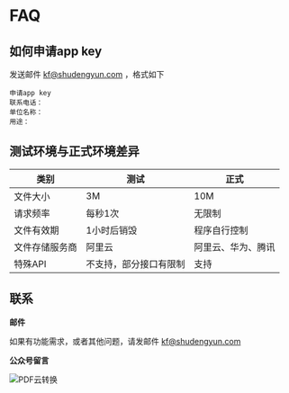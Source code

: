 # FAQ



## 如何申请app key 

发送邮件 kf@shudengyun.com ，格式如下

```
申请app key 
联系电话：
单位名称：
用途：
```


## 测试环境与正式环境差异

| 类别 | 测试 | 正式 |
| --- | --- | --- |
| 文件大小 | 3M | 10M |
| 请求频率 | 每秒1次 | 无限制 |
| 文件有效期 | 1小时后销毁 | 程序自行控制 |
| 文件存储服务商 | 阿里云 | 阿里云、华为、腾讯 |
| 特殊API | 不支持，部分接口有限制 | 支持 |



## 联系

**邮件**

如果有功能需求，或者其他问题，请发邮件 kf@shudengyun.com

**公众号留言**

![PDF云转换](https://www.easyyun.com/static/xcx/gongzhonghao.jpg)